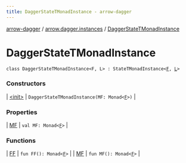 ```yaml
---
title: DaggerStateTMonadInstance - arrow-dagger
---
```


[arrow-dagger](../../index.html) / [arrow.dagger.instances](../index.html) / [DaggerStateTMonadInstance](./index.html)

# DaggerStateTMonadInstance

`class DaggerStateTMonadInstance<F, L> : StateTMonadInstance<`[`F`](index.html#F)`, `[`L`](index.html#L)`>`

### Constructors

| [&lt;init&gt;](-init-.html) | `DaggerStateTMonadInstance(MF: Monad<`[`F`](index.html#F)`>)` |

### Properties

| [MF](-m-f.html) | `val MF: Monad<`[`F`](index.html#F)`>` |

### Functions

| [FF](-f-f.html) | `fun FF(): Monad<`[`F`](index.html#F)`>` |
| [MF](-m-f.html) | `fun MF(): Monad<`[`F`](index.html#F)`>` |

